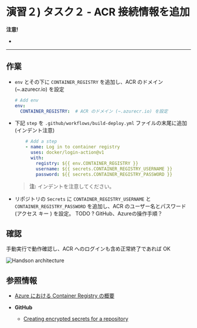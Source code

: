 # 演習２) タスク２ - ACR 接続情報を追加

**注意!**

- 

---

## 作業
- `env` とその下に `CONTAINER_REGISTRY` を追加し、ACR のドメイン (~.azurecr.io) を設定
  ```yaml
  # Add env
  env:
    CONTAINER_REGISTRY:  # ACR のドメイン (~.azurecr.io) を設定
  ```
- 下記 `step` を `.github/workflows/build-deploy.yml` ファイルの末尾に追加 (インデント注意)
  ```yaml
      # Add a step
      - name: Log in to container registry
        uses: docker/login-action@v1
        with:
          registry: ${{ env.CONTAINER_REGISTRY }}
          username: ${{ secrets.CONTAINER_REGISTRY_USERNAME }}
          password: ${{ secrets.CONTAINER_REGISTRY_PASSWORD }}
  ```
  > **注:** インデントを注意してください。

- リポジトリの `Secrets` に `CONTAINER_REGISTRY_USERNAME` と `CONTAINER_REGISTRY_PASSWORD` を追加し、ACR のユーザー名とパスワード (アクセス キー ) を設定。
TODO ? GitHub、Azureの操作手順？



## 確認
手動実行で動作確認し、ACR へのログインも含め正常終了であれば OK

![Handson architecture](../images/sample-architecture.png)

## 参照情報

- <a href="https://docs.microsoft.com/ja-jp/azure/container-registry/container-registry-intro" target="_blank">Azure における Container Registry の概要</a>

- **GitHub**

    - <a href="https://docs.github.com/en/actions/security-guides/encrypted-secrets#creating-encrypted-secrets-for-a-repository" target="_blank">Creating encrypted secrets for a repository</a>
